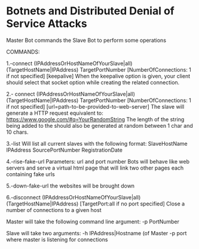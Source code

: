 # Botnets and Distributed Denial of Service Attacks

Master Bot commands the Slave Bot to perform some operations

COMMANDS:

1.-connect (IPAddressOrHostNameOfYourSlave|all) (TargetHostName|IPAddress) TargetPortNumber [NumberOfConnections: 1 if not specified] [keepalive]
When the keepalive option is given, your client should select that socket option while creating the related connection. 

2.- connect (IPAddressOrHostNameOfYourSlave|all) (TargetHostName|IPAddress) TargetPortNumber [NumberOfConnections: 1 if not specified] [url=path-to-be-provided-to-web-server]
The slave will generate a HTTP request equivalent to: https://www.google.com/#q=YourRandomString
The length of the string being added to the should also be generated at random between 1 char and 10 chars.

3.-list
Will list all current slaves with the following format:
SlaveHostName IPAddress SourcePortNumber RegistrationDate

4.-rise-fake-url
Parameters: url and port number
Bots will behave like web servers and serve a virtual html page that will link two other pages each containing fake urls

5.-down-fake-url
the websites will be brought down

6.-disconnect (IPAddressOrHostNameOfYourSlave|all) (TargetHostName|IPAddress) [TargetPort:all if no port specified]
Close a number of connections to a given host

Master will take the following command line argument:
-p PortNumber

Slave will take two arguments:
-h IPAddress|Hostname (of Master -p port where master is listening for connections
